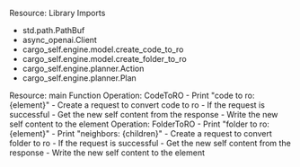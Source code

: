 Resource: Library Imports
- std.path.PathBuf
- async_openai.Client
- cargo_self.engine.model.create_code_to_ro
- cargo_self.engine.model.create_folder_to_ro
- cargo_self.engine.planner.Action
- cargo_self.engine.planner.Plan

Resource: main Function
  Operation: CodeToRO
    - Print "code to ro: {element}"
    - Create a request to convert code to ro
    - If the request is successful
        - Get the new self content from the response
        - Write the new self content to the element
  Operation: FolderToRO
    - Print "folder to ro: {element}"
    - Print "neighbors: {children}"
    - Create a request to convert folder to ro
    - If the request is successful
        - Get the new self content from the response
        - Write the new self content to the element